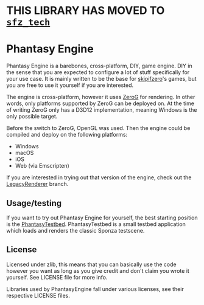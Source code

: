 # THIS LIBRARY HAS MOVED TO [`sfz_tech`](https://github.com/PetorSFZ/sfz_tech)

# Phantasy Engine

Phantasy Engine is a barebones, cross-platform, DIY, game engine. DIY in the sense that you are expected to configure a lot of stuff specifically for your use case. It is mainly written to be the base for [skipifzero](skipifzero)'s games, but you are free to use it yourself if you are interested.

The engine is cross-platform, however it uses [ZeroG](https://github.com/PetorSFZ/ZeroG) for rendering. In other words, only platforms supported by ZeroG can be deployed on. At the time of writing ZeroG only has a D3D12 implementation, meaning Windows is the only possible target.

Before the switch to ZeroG, OpenGL was used. Then the engine could be compiled and deploy on the following platforms:

* Windows
* macOS
* iOS
* Web (via Emscripten)

If you are interested in trying out that version of the engine, check out the [LegacyRenderer](https://github.com/PetorSFZ/PhantasyEngine/tree/LegacyRenderer) branch.

## Usage/testing

If you want to try out Phantasy Engine for yourself, the best starting position is the [PhantasyTestbed](https://github.com/PetorSFZ/PhantasyTestbed). PhantasyTestbed is a small testbed application which loads and renders the classic Sponza testscene.

## License

Licensed under zlib, this means that you can basically use the code however you want as long as you give credit and don't claim you wrote it yourself. See LICENSE file for more info.

Libraries used by PhantasyEngine fall under various licenses, see their respective LICENSE files.

